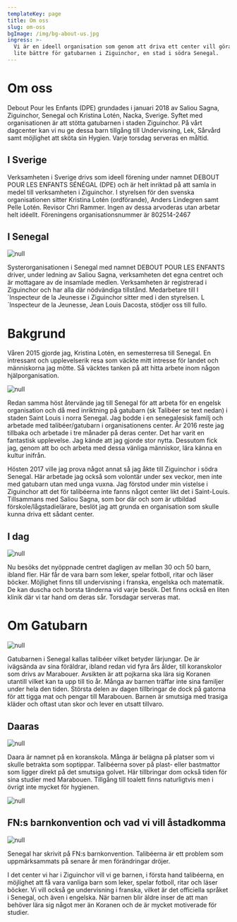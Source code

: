 ```yaml
---
templateKey: page
title: Om oss
slug: om-oss
bgImage: /img/bg-about-us.jpg
ingress: >-
  Vi är en ideell organisation som genom att driva ett center vill göra livet
  lite bättre för gatubarnen i Ziguinchor, en stad i södra Senegal.
---
```

# Om oss

Debout Pour les Enfants (DPE) grundades i januari 2018 av Saliou Sagna, Ziguinchor, Senegal och Kristina Lotén, Nacka, Sverige. Syftet med organisationen är att stötta gatubarnen i staden Ziguinchor. På vårt dagcenter kan vi nu ge dessa barn tillgång till Undervisning, Lek, Sårvård samt möjlighet att sköta sin Hygien. Varje torsdag serveras en måltid.  

## I Sverige

Verksamheten i Sverige drivs som ideell förening under namnet DEBOUT POUR LES ENFANTS SÉNÉGAL (DPE) och är helt inriktad på att samla in medel till verksamheten i Ziguinchor. I styrelsen för den svenska organisationen sitter Kristina Lotén (ordförande), Anders Lindegren samt Pelle Lotén. Revisor Chri Rammer. Ingen av dessa arvoderas utan arbetar helt idéellt. Föreningens organisationsnummer är 802514-2467

## I Senegal

![null](/img/om-oss-4.jpg)

Systerorganisationen i Senegal med namnet DEBOUT POUR LES ENFANTS driver, under ledning av Saliou Sagna, verksamheten  det egna centret och är mottagare av de insamlade medlen. Verksamheten är registrerad i Ziguinchor och har alla där nödvändiga tillstånd. Medarbetare till l´Inspecteur de la Jeunesse i Ziguinchor sitter med i den styrelsen. L´Inspecteur de la Jeunesse, Jean Louis Dacosta, stödjer oss till fullo.

# Bakgrund

Våren 2015 gjorde jag, Kristina Lotén, en semesterresa till Senegal. En intressant och upplevelserik resa som väckte mitt intresse för landet och människorna jag mötte. Så väcktes tanken på att hitta arbete inom någon hjälporganisation.

![null](/img/om-oss-6.jpg)

Redan samma höst återvände jag till Senegal för att arbeta för en engelsk organisation och då med inriktning på gatubarn (sk Talibéer se text nedan) i staden Saint Louis i norra Senegal. Jag bodde i en senegalesisk familj och arbetade med talibéer/gatubarn i organisationens center. År 2016 reste jag tillbaka och arbetade i tre månader på deras center. Det har varit en fantastisk upplevelse. Jag kände att jag gjorde stor nytta. Dessutom fick jag, genom att bo och arbeta med dessa vänliga människor, lära känna en kultur inifrån.

Hösten 2017 ville jag prova något annat så jag åkte till Ziguinchor i södra Senegal. Här arbetade jag också som volontär under sex veckor, men inte med gatubarn utan med unga vuxna. Jag förstod under min vistelse i Ziguinchor att det för talibéerna inte fanns något center likt det i Saint-Louis. Tillsammans med Saliou Sagna, som bor där och som är utbildad förskole/lågstadielärare, beslöt jag att grunda en organisation som skulle kunna driva ett sådant center. 

## I dag

![null](/img/om-oss-24.jpg)

Nu besöks det nyöppnade centret dagligen av mellan 30 och 50 barn, ibland fler. Här får de vara barn som leker, spelar fotboll, ritar och läser böcker. Möjlighet finns till undervisning i franska, engelska och matematik. De kan duscha och borsta tänderna vid varje besök. Det finns också en liten klinik där vi tar hand om deras sår. Torsdagar serveras mat.

# Om Gatubarn

![null](/img/om-oss-23.jpg)

Gatubarnen i Senegal kallas talibéer vilket betyder lärjungar. De är ivägsända av sina föräldrar, ibland redan vid fyra års ålder, till koranskolor som drivs av Marabouer. Avsikten är att pojkarna ska lära sig Koranen utantill vilket kan ta upp till tio år. Många av barnen träffar inte sina familjer under hela den tiden. Största delen av dagen tillbringar de dock på gatorna för att tigga mat och pengar till Marabouen. Barnen är smutsiga med trasiga kläder och oftast utan skor och lever en utsatt tillvaro.

## Daaras

![null](/img/darras-1.jpg)

Daara är namnet på en koranskola. Många är belägna på platser som vi skulle betrakta som soptippar. Talibéerna sover på plast- eller bastmattor som ligger direkt på det smutsiga golvet. Här tillbringar dom också tiden för sina studier med Marabouen. Tillgång till toalett finns naturligtvis men i övrigt inte mycket för hygienen. 

![null](/img/darras-2.jpg)

## FN:s barnkonvention och vad vi vill åstadkomma

![null](/img/om-oss-21.jpg)

Senegal har skrivit på FN:s barnkonvention. Talibéerna är ett problem som uppmärksammats på senare år men förändringar dröjer.

I det center vi har i Ziguinchor vill vi ge barnen, i första hand talibéerna, en möjlighet att få vara vanliga barn som leker, spelar fotboll, ritar och läser böcker. Vi vill också ge undervisning i franska, vilket är det officiella språket i Senegal, och även i engelska. När barnen blir äldre inser de att man behöver lära sig något mer än Koranen och de är mycket motiverade för studier.
